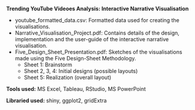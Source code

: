 **Trending YouTube Videoes Analysis: Interactive Narrative Visualisation**

- youtube_formatted_data.csv: Formatted data used for creating the visualisations. 
- Narrative_Visualisation_Project.pdf: Contains details of the design, implementation and the user-guide of the interactive narrative visualisation.
- Five_Design_Sheet_Presentation.pdf: Sketches of the visualisations made using the Five Design-Sheet Methodology.
    - Sheet 1: Brainstorm
    - Sheet 2, 3, 4: Initial designs (possible layouts) 
    - Sheet 5: Realization (overall layout) 

**Tools used:** MS Excel, Tableau, RStudio, MS PowerPoint

**Libraried used:** shiny, ggplot2, gridExtra
